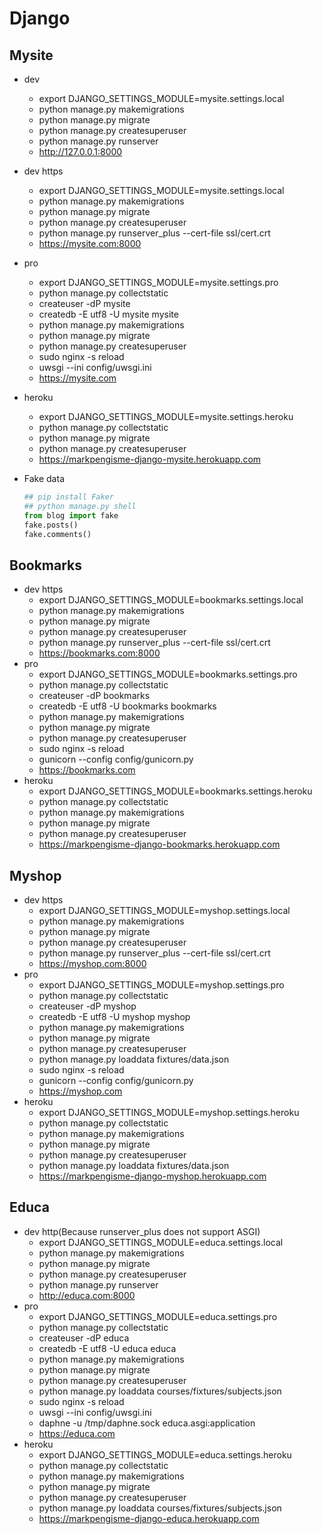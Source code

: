 # Django

## Mysite

- dev
  - export DJANGO_SETTINGS_MODULE=mysite.settings.local
  - python manage.py makemigrations
  - python manage.py migrate
  - python manage.py createsuperuser
  - python manage.py runserver
  - <http://127.0.0.1:8000>
- dev https
  - export DJANGO_SETTINGS_MODULE=mysite.settings.local
  - python manage.py makemigrations
  - python manage.py migrate
  - python manage.py createsuperuser
  - python manage.py runserver_plus --cert-file ssl/cert.crt
  - <https://mysite.com:8000>
- pro
  - export DJANGO_SETTINGS_MODULE=mysite.settings.pro
  - python manage.py collectstatic
  - createuser -dP mysite
  - createdb -E utf8 -U mysite mysite
  - python manage.py makemigrations
  - python manage.py migrate
  - python manage.py createsuperuser
  - sudo nginx -s reload
  - uwsgi --ini config/uwsgi.ini
  - <https://mysite.com>
- heroku
  - export DJANGO_SETTINGS_MODULE=mysite.settings.heroku
  - python manage.py collectstatic
  - python manage.py migrate
  - python manage.py createsuperuser
  - <https://markpengisme-django-mysite.herokuapp.com>
- Fake data

  ```python
  ## pip install Faker
  ## python manage.py shell
  from blog import fake
  fake.posts()
  fake.comments()
  ```

## Bookmarks

- dev https
  - export DJANGO_SETTINGS_MODULE=bookmarks.settings.local
  - python manage.py makemigrations
  - python manage.py migrate
  - python manage.py createsuperuser
  - python manage.py runserver_plus --cert-file ssl/cert.crt
  - <https://bookmarks.com:8000>
- pro
  - export DJANGO_SETTINGS_MODULE=bookmarks.settings.pro
  - python manage.py collectstatic
  - createuser -dP bookmarks
  - createdb -E utf8 -U bookmarks bookmarks
  - python manage.py makemigrations
  - python manage.py migrate
  - python manage.py createsuperuser
  - sudo nginx -s reload
  - gunicorn --config config/gunicorn.py
  - <https://bookmarks.com>
- heroku
  - export DJANGO_SETTINGS_MODULE=bookmarks.settings.heroku
  - python manage.py collectstatic
  - python manage.py makemigrations
  - python manage.py migrate
  - python manage.py createsuperuser
  - <https://markpengisme-django-bookmarks.herokuapp.com>


## Myshop

- dev https
  - export DJANGO_SETTINGS_MODULE=myshop.settings.local
  - python manage.py makemigrations
  - python manage.py migrate
  - python manage.py createsuperuser
  - python manage.py runserver_plus --cert-file ssl/cert.crt
  - <https://myshop.com:8000>
- pro
  - export DJANGO_SETTINGS_MODULE=myshop.settings.pro
  - python manage.py collectstatic
  - createuser -dP myshop
  - createdb -E utf8 -U myshop myshop
  - python manage.py makemigrations
  - python manage.py migrate
  - python manage.py createsuperuser
  - python manage.py loaddata fixtures/data.json
  - sudo nginx -s reload
  - gunicorn --config config/gunicorn.py
  - <https://myshop.com>
- heroku
  - export DJANGO_SETTINGS_MODULE=myshop.settings.heroku
  - python manage.py collectstatic
  - python manage.py makemigrations
  - python manage.py migrate
  - python manage.py createsuperuser
  - python manage.py loaddata fixtures/data.json
  - <https://markpengisme-django-myshop.herokuapp.com>


## Educa

- dev http(Because runserver_plus does not support ASGI)
  - export DJANGO_SETTINGS_MODULE=educa.settings.local
  - python manage.py makemigrations
  - python manage.py migrate
  - python manage.py createsuperuser
  - python manage.py runserver
  - <http://educa.com:8000>
- pro
  - export DJANGO_SETTINGS_MODULE=educa.settings.pro
  - python manage.py collectstatic
  - createuser -dP educa
  - createdb -E utf8 -U educa educa
  - python manage.py makemigrations
  - python manage.py migrate
  - python manage.py createsuperuser
  - python manage.py loaddata courses/fixtures/subjects.json
  - sudo nginx -s reload
  - uwsgi --ini config/uwsgi.ini
  - daphne -u /tmp/daphne.sock educa.asgi:application
  - <https://educa.com>
- heroku
  - export DJANGO_SETTINGS_MODULE=educa.settings.heroku
  - python manage.py collectstatic
  - python manage.py makemigrations
  - python manage.py migrate
  - python manage.py createsuperuser
  - python manage.py loaddata courses/fixtures/subjects.json
  - <https://markpengisme-django-educa.herokuapp.com>
